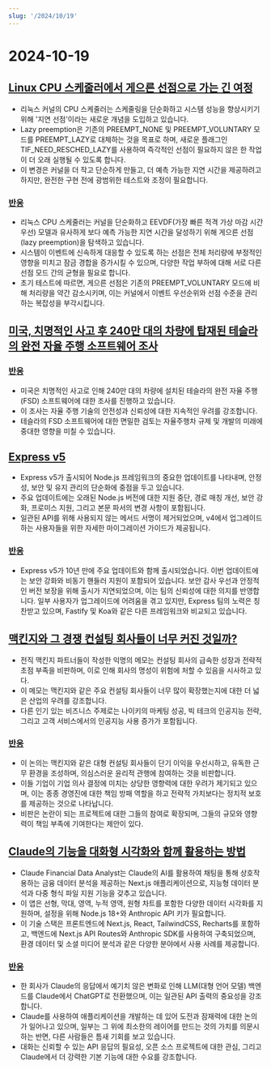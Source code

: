 ```yaml
---
slug: '/2024/10/19'
---
```


# 2024-10-19

## [Linux CPU 스케줄러에서 게으른 선점으로 가는 긴 여정](https://lwn.net/SubscriberLink/994322/45aa5211a50bc63a/)

- 리눅스 커널의 CPU 스케줄러는 스케줄링을 단순화하고 시스템 성능을 향상시키기 위해 '지연 선점'이라는 새로운 개념을 도입하고 있습니다.
- Lazy preemption은 기존의 PREEMPT_NONE 및 PREEMPT_VOLUNTARY 모드를 PREEMPT_LAZY로 대체하는 것을 목표로 하며, 새로운 플래그인 TIF_NEED_RESCHED_LAZY를 사용하여 즉각적인 선점이 필요하지 않은 한 작업이 더 오래 실행될 수 있도록 합니다.
- 이 변경은 커널을 더 작고 단순하게 만들고, 더 예측 가능한 지연 시간을 제공하려고 하지만, 완전한 구현 전에 광범위한 테스트와 조정이 필요합니다.

### [반응](https://news.ycombinator.com/item?id=41886256)

- 리눅스 CPU 스케줄러는 커널을 단순화하고 EEVDF(가장 빠른 적격 가상 마감 시간 우선) 모델과 유사하게 보다 예측 가능한 지연 시간을 달성하기 위해 게으른 선점(lazy preemption)을 탐색하고 있습니다.
- 시스템이 이벤트에 신속하게 대응할 수 있도록 하는 선점은 전체 처리량에 부정적인 영향을 미치고 잠금 경합을 증가시킬 수 있으며, 다양한 작업 부하에 대해 서로 다른 선점 모드 간의 균형을 필요로 합니다.
- 초기 테스트에 따르면, 게으른 선점은 기존의 PREEMPT_VOLUNTARY 모드에 비해 처리량을 약간 감소시키며, 이는 커널에서 이벤트 우선순위와 선점 수준을 관리하는 복잡성을 부각시킵니다.

## [미국, 치명적인 사고 후 240만 대의 차량에 탑재된 테슬라의 완전 자율 주행 소프트웨어 조사](https://www.reuters.com/business/autos-transportation/nhtsa-opens-probe-into-24-mln-tesla-vehicles-over-full-self-driving-collisions-2024-10-18/)

### [반응](https://news.ycombinator.com/item?id=41884740)

- 미국은 치명적인 사고로 인해 240만 대의 차량에 설치된 테슬라의 완전 자율 주행(FSD) 소프트웨어에 대한 조사를 진행하고 있습니다.
- 이 조사는 자율 주행 기술의 안전성과 신뢰성에 대한 지속적인 우려를 강조합니다.
- 테슬라의 FSD 소프트웨어에 대한 면밀한 검토는 자율주행차 규제 및 개발의 미래에 중대한 영향을 미칠 수 있습니다.

## [Express v5](https://expressjs.com/2024/10/15/v5-release.html)

- Express v5가 출시되어 Node.js 프레임워크의 중요한 업데이트를 나타내며, 안정성, 보안 및 유지 관리의 단순화에 중점을 두고 있습니다.
- 주요 업데이트에는 오래된 Node.js 버전에 대한 지원 중단, 경로 매칭 개선, 보안 강화, 프로미스 지원, 그리고 본문 파서의 변경 사항이 포함됩니다.
- 일관된 API를 위해 사용되지 않는 메서드 서명이 제거되었으며, v4에서 업그레이드하는 사용자들을 위한 자세한 마이그레이션 가이드가 제공됩니다.

### [반응](https://news.ycombinator.com/item?id=41882955)

- Express v5가 10년 만에 주요 업데이트와 함께 출시되었습니다. 이번 업데이트에는 보안 강화와 비동기 핸들러 지원이 포함되어 있습니다. 보안 감사 우선과 안정적인 버전 보장을 위해 출시가 지연되었으며, 이는 팀의 신뢰성에 대한 의지를 반영합니다. 일부 사용자가 업그레이드에 어려움을 겪고 있지만, Express 팀의 노력은 칭찬받고 있으며, Fastify 및 Koa와 같은 다른 프레임워크와 비교되고 있습니다.

## [맥킨지와 그 경쟁 컨설팅 회사들이 너무 커진 것일까?](https://www.economist.com/business/2024/03/25/have-mckinsey-and-its-consulting-rivals-got-too-big)

- 전직 맥킨지 파트너들이 작성한 익명의 메모는 컨설팅 회사의 급속한 성장과 전략적 초점 부족을 비판하며, 이로 인해 회사의 명성이 위험에 처할 수 있음을 시사하고 있다.
- 이 메모는 맥킨지와 같은 주요 컨설팅 회사들이 너무 많이 확장했는지에 대한 더 넓은 산업의 우려를 강조합니다.
- 다른 인기 있는 비즈니스 주제로는 나이키의 마케팅 성공, 빅 테크의 인공지능 전략, 그리고 고객 서비스에서의 인공지능 사용 증가가 포함됩니다.

### [반응](https://news.ycombinator.com/item?id=41888061)

- 이 논의는 맥킨지와 같은 대형 컨설팅 회사들이 단기 이익을 우선시하고, 유독한 근무 환경을 조성하며, 의심스러운 윤리적 관행에 참여하는 것을 비판합니다.
- 이들 기업이 기업 의사 결정에 미치는 상당한 영향력에 대한 우려가 제기되고 있으며, 이는 종종 경영진에 대한 책임 방패 역할을 하고 전략적 가치보다는 정치적 보호를 제공하는 것으로 나타납니다.
- 비판은 논란이 되는 프로젝트에 대한 그들의 참여로 확장되며, 그들의 규모와 영향력이 책임 부족에 기여한다는 제안이 있다.

## [Claude의 기능을 대화형 시각화와 함께 활용하는 방법](https://github.com/anthropics/anthropic-quickstarts/tree/main/financial-data-analyst)

- Claude Financial Data Analyst는 Claude의 AI를 활용하여 채팅을 통해 상호작용하는 금융 데이터 분석을 제공하는 Next.js 애플리케이션으로, 지능형 데이터 분석과 다중 형식 파일 지원 기능을 갖추고 있습니다.
- 이 앱은 선형, 막대, 영역, 누적 영역, 원형 차트를 포함한 다양한 데이터 시각화를 지원하며, 설정을 위해 Node.js 18+와 Anthropic API 키가 필요합니다.
- 이 기술 스택은 프론트엔드에 Next.js, React, TailwindCSS, Recharts를 포함하고, 백엔드에 Next.js API Routes와 Anthropic SDK를 사용하여 구축되었으며, 환경 데이터 및 소셜 미디어 분석과 같은 다양한 분야에서 사용 사례를 제공합니다.

### [반응](https://news.ycombinator.com/item?id=41885231)

- 한 회사가 Claude의 응답에서 예기치 않은 변화로 인해 LLM(대형 언어 모델) 백엔드를 Claude에서 ChatGPT로 전환했으며, 이는 일관된 API 출력의 중요성을 강조합니다.
- Claude를 사용하여 애플리케이션을 개발하는 데 있어 도전과 잠재력에 대한 논의가 일어나고 있으며, 일부는 그 위에 최소한의 레이어를 만드는 것의 가치를 의문시하는 반면, 다른 사람들은 틈새 기회를 보고 있습니다.
- 대화는 신뢰할 수 있는 API 응답의 필요성, 오픈 소스 프로젝트에 대한 관심, 그리고 Claude에서 더 강력한 기본 기능에 대한 수요를 강조합니다.

<head>
  <meta property="og:title" content="Linux CPU 스케줄러에서 게으른 선점으로 가는 긴 여정" />
  <meta property="og:type" content="website" />
  <meta property="og:image" content="https://og.cho.sh/api/og/?title=Linux%20CPU%20%EC%8A%A4%EC%BC%80%EC%A4%84%EB%9F%AC%EC%97%90%EC%84%9C%20%EA%B2%8C%EC%9C%BC%EB%A5%B8%20%EC%84%A0%EC%A0%90%EC%9C%BC%EB%A1%9C%20%EA%B0%80%EB%8A%94%20%EA%B8%B4%20%EC%97%AC%EC%A0%95&subheading=2024%EB%85%84%2010%EC%9B%94%2019%EC%9D%BC%20%ED%86%A0%EC%9A%94%EC%9D%BC%3A%20%ED%95%B4%EC%BB%A4%EB%89%B4%EC%8A%A4%20%EC%9A%94%EC%95%BD" />
</head>
